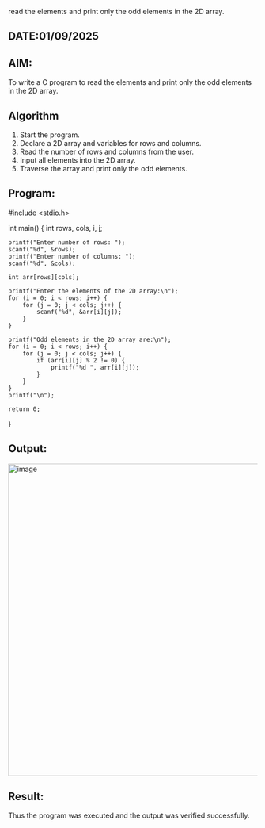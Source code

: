 read the elements and print only the odd elements in the 2D array.
## DATE:01/09/2025
## AIM:
To write a C program to read the elements and print only the odd elements in the 2D array.

## Algorithm
1. Start the program.
2. Declare a 2D array and variables for rows and columns.
3. Read the number of rows and columns from the user.
4. Input all elements into the 2D array. 
5. Traverse the array and print only the odd elements.  

## Program:
#include <stdio.h>

int main() {
    int rows, cols, i, j;

    printf("Enter number of rows: ");
    scanf("%d", &rows);
    printf("Enter number of columns: ");
    scanf("%d", &cols);

    int arr[rows][cols];

    printf("Enter the elements of the 2D array:\n");
    for (i = 0; i < rows; i++) {
        for (j = 0; j < cols; j++) {
            scanf("%d", &arr[i][j]);
        }
    }

    printf("Odd elements in the 2D array are:\n");
    for (i = 0; i < rows; i++) {
        for (j = 0; j < cols; j++) {
            if (arr[i][j] % 2 != 0) {
                printf("%d ", arr[i][j]);
            }
        }
    }
    printf("\n");

    return 0;
}


## Output:

<img width="1771" height="630" alt="image" src="https://github.com/user-attachments/assets/0319ec46-f54c-4081-b1f9-f06a1a62eccc" />


## Result:
Thus the program was executed and the output was verified successfully.
